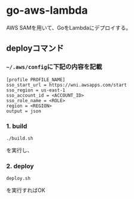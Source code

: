 # go-aws-lambda
AWS SAMを用いて、GoをLambdaにデプロイする。


## deployコマンド
### ``~/.aws/config``に下記の内容を記載
```
[profile PROFILE_NAME]
sso_start_url = https://wni.awsapps.com/start
sso_region = us-east-1
sso_account_id = <ACCOUNT_ID>
sso_role_name = <ROLE>
region = <REGION>
output = json
```
### 1. build
```
./build.sh
```
を実行し、

### 2. deploy
```
deploy.sh
```
を実行すればOK